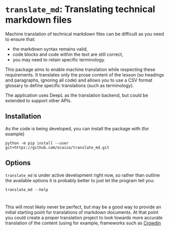 # `translate_md`: Translating technical markdown files

Machine translation of technical markdown files can be difficult as you need to ensure that:
* the markdown syntax remains valid,
* code blocks and code within the text are still correct,
* you may need to retain specific terminology.

This package aims to enable machine translation while respecting these requirements. It translates
only the prose content of the lesson (so headings and paragraphs, ignoring all code) and allows you
to use a CSV format glossary to define specific translations (such as terminology).

The application uses DeepL as the translation backend, but could be extended to support other APIs.

## Installation

As the code is being developed, you can install the package with (for example)
```
python -m pip install --user git+https://github.com/ocaisa/translate_md.git
```

## Options

`translate_md` is under active development right now, so rather than outline the available options
it is probably better to just let the program tell you:
```
translate_md --help
```

# 

This will most likely never be perfect, but may be a good way to provide an initial starting point
for translations of markdown documents. At that point you could create a proper translation project
to look towards more accurate translation of the content (using for example, frameworks such as
[Crowdin](https://support.crowdin.com/github-integration/)
